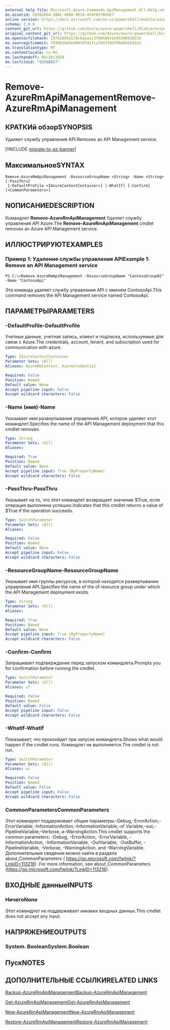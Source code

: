 ```yaml
---
external help file: Microsoft.Azure.Commands.ApiManagement.dll-Help.xml
ms.assetid: CD582654-1B0C-4960-9E18-454F857B56E7
online version: https://docs.microsoft.com/en-us/powershell/module/azurerm.apimanagement/remove-azurermapimanagement
schema: 2.0.0
content_git_url: https://github.com/Azure/azure-powershell/blob/preview/src/ResourceManager/ApiManagement/Commands.ApiManagement/help/Remove-AzureRmApiManagement.md
original_content_git_url: https://github.com/Azure/azure-powershell/blob/preview/src/ResourceManager/ApiManagement/Commands.ApiManagement/help/Remove-AzureRmApiManagement.md
ms.openlocfilehash: 197b1605d178c0aaa1c3f96580cb295306910232
ms.sourcegitcommit: f599b50d5e980197d1fca769378df90a842b42a1
ms.translationtype: MT
ms.contentlocale: ru-RU
ms.lasthandoff: 08/20/2020
ms.locfileid: "93568657"
---
```

# <span data-ttu-id="90cc7-101">Remove-AzureRmApiManagement</span><span class="sxs-lookup"><span data-stu-id="90cc7-101">Remove-AzureRmApiManagement</span></span>

## <span data-ttu-id="90cc7-102">КРАТКИй обзор</span><span class="sxs-lookup"><span data-stu-id="90cc7-102">SYNOPSIS</span></span>
<span data-ttu-id="90cc7-103">Удаляет службу управления API.</span><span class="sxs-lookup"><span data-stu-id="90cc7-103">Removes an API Management service.</span></span>

[!INCLUDE [migrate-to-az-banner](../../includes/migrate-to-az-banner.md)]

## <span data-ttu-id="90cc7-104">Максимальное</span><span class="sxs-lookup"><span data-stu-id="90cc7-104">SYNTAX</span></span>

```
Remove-AzureRmApiManagement -ResourceGroupName <String> -Name <String> [-PassThru]
 [-DefaultProfile <IAzureContextContainer>] [-WhatIf] [-Confirm] [<CommonParameters>]
```

## <span data-ttu-id="90cc7-105">NОПИСАНИЕ</span><span class="sxs-lookup"><span data-stu-id="90cc7-105">DESCRIPTION</span></span>
<span data-ttu-id="90cc7-106">Командлет **Remove-AzureRmApiManagement** Удаляет службу управления API Azure.</span><span class="sxs-lookup"><span data-stu-id="90cc7-106">The **Remove-AzureRmApiManagement** cmdlet removes an Azure API Management service.</span></span>

## <span data-ttu-id="90cc7-107">ИЛЛЮСТРИРУЮТ</span><span class="sxs-lookup"><span data-stu-id="90cc7-107">EXAMPLES</span></span>

### <span data-ttu-id="90cc7-108">Пример 1: Удаление службы управления API</span><span class="sxs-lookup"><span data-stu-id="90cc7-108">Example 1: Remove an API Management service</span></span>
```
PS C:\>Remove-AzureRmApiManagement -ResourceGroupName "ContosoGroup02" -Name "ContosoApi"
```

<span data-ttu-id="90cc7-109">Эта команда удаляет службу управления API с именем ContosoApi.</span><span class="sxs-lookup"><span data-stu-id="90cc7-109">This command removes the API Management service named ContosoApi.</span></span>

## <span data-ttu-id="90cc7-110">ПАРАМЕТРЫ</span><span class="sxs-lookup"><span data-stu-id="90cc7-110">PARAMETERS</span></span>

### <span data-ttu-id="90cc7-111">-DefaultProfile</span><span class="sxs-lookup"><span data-stu-id="90cc7-111">-DefaultProfile</span></span>
<span data-ttu-id="90cc7-112">Учетные данные, учетная запись, клиент и подписка, используемые для связи с Azure.</span><span class="sxs-lookup"><span data-stu-id="90cc7-112">The credentials, account, tenant, and subscription used for communication with azure.</span></span>
 
```yaml
Type: IAzureContextContainer
Parameter Sets: (All)
Aliases: AzureRmContext, AzureCredential

Required: False
Position: Named
Default value: None
Accept pipeline input: False
Accept wildcard characters: False
```

### <span data-ttu-id="90cc7-113">-Name (имя)</span><span class="sxs-lookup"><span data-stu-id="90cc7-113">-Name</span></span>
<span data-ttu-id="90cc7-114">Указывает имя развертывания управления API, которое удаляет этот командлет.</span><span class="sxs-lookup"><span data-stu-id="90cc7-114">Specifies the name of the API Management deployment that this cmdlet removes.</span></span>

```yaml
Type: String
Parameter Sets: (All)
Aliases: 

Required: True
Position: Named
Default value: None
Accept pipeline input: True (ByPropertyName)
Accept wildcard characters: False
```

### <span data-ttu-id="90cc7-115">-PassThru</span><span class="sxs-lookup"><span data-stu-id="90cc7-115">-PassThru</span></span>
<span data-ttu-id="90cc7-116">Указывает на то, что этот командлет возвращает значение $True, если операция выполнена успешно.</span><span class="sxs-lookup"><span data-stu-id="90cc7-116">Indicates that this cmdlet returns a value of $True if the operation succeeds.</span></span>

```yaml
Type: SwitchParameter
Parameter Sets: (All)
Aliases: 

Required: False
Position: Named
Default value: None
Accept pipeline input: False
Accept wildcard characters: False
```

### <span data-ttu-id="90cc7-117">-ResourceGroupName</span><span class="sxs-lookup"><span data-stu-id="90cc7-117">-ResourceGroupName</span></span>
<span data-ttu-id="90cc7-118">Указывает имя группы ресурсов, в которой находится развертывание управления API.</span><span class="sxs-lookup"><span data-stu-id="90cc7-118">Specifies the name of the of resource group under which the API Management deployment exists.</span></span>

```yaml
Type: String
Parameter Sets: (All)
Aliases: 

Required: True
Position: Named
Default value: None
Accept pipeline input: True (ByPropertyName)
Accept wildcard characters: False
```

### <span data-ttu-id="90cc7-119">-Confirm</span><span class="sxs-lookup"><span data-stu-id="90cc7-119">-Confirm</span></span>
<span data-ttu-id="90cc7-120">Запрашивает подтверждение перед запуском командлета.</span><span class="sxs-lookup"><span data-stu-id="90cc7-120">Prompts you for confirmation before running the cmdlet.</span></span>

```yaml
Type: SwitchParameter
Parameter Sets: (All)
Aliases: cf

Required: False
Position: Named
Default value: False
Accept pipeline input: False
Accept wildcard characters: False
```

### <span data-ttu-id="90cc7-121">-WhatIf</span><span class="sxs-lookup"><span data-stu-id="90cc7-121">-WhatIf</span></span>
<span data-ttu-id="90cc7-122">Показывает, что произойдет при запуске командлета.</span><span class="sxs-lookup"><span data-stu-id="90cc7-122">Shows what would happen if the cmdlet runs.</span></span>
<span data-ttu-id="90cc7-123">Командлет не выполняется.</span><span class="sxs-lookup"><span data-stu-id="90cc7-123">The cmdlet is not run.</span></span>

```yaml
Type: SwitchParameter
Parameter Sets: (All)
Aliases: wi

Required: False
Position: Named
Default value: False
Accept pipeline input: False
Accept wildcard characters: False
```

### <span data-ttu-id="90cc7-124">CommonParameters</span><span class="sxs-lookup"><span data-stu-id="90cc7-124">CommonParameters</span></span>
<span data-ttu-id="90cc7-125">Этот командлет поддерживает общие параметры:-Debug,-ErrorAction,-ErrorVariable,-InformationAction,-InformationVariable,-of Variable,-out,-PipelineVariable,-Verbose, и-WarningAction.</span><span class="sxs-lookup"><span data-stu-id="90cc7-125">This cmdlet supports the common parameters: -Debug, -ErrorAction, -ErrorVariable, -InformationAction, -InformationVariable, -OutVariable, -OutBuffer, -PipelineVariable, -Verbose, -WarningAction, and -WarningVariable.</span></span> <span data-ttu-id="90cc7-126">Дополнительные сведения можно найти в разделе about_CommonParameters ( https://go.microsoft.com/fwlink/?LinkID=113216) .</span><span class="sxs-lookup"><span data-stu-id="90cc7-126">For more information, see about_CommonParameters (https://go.microsoft.com/fwlink/?LinkID=113216).</span></span>

## <span data-ttu-id="90cc7-127">ВХОДНЫЕ данные</span><span class="sxs-lookup"><span data-stu-id="90cc7-127">INPUTS</span></span>

### <span data-ttu-id="90cc7-128">Ничего</span><span class="sxs-lookup"><span data-stu-id="90cc7-128">None</span></span>
<span data-ttu-id="90cc7-129">Этот командлет не поддерживает никаких входных данных.</span><span class="sxs-lookup"><span data-stu-id="90cc7-129">This cmdlet does not accept any input.</span></span>

## <span data-ttu-id="90cc7-130">НАПРЯЖЕНИЕ</span><span class="sxs-lookup"><span data-stu-id="90cc7-130">OUTPUTS</span></span>

### <span data-ttu-id="90cc7-131">System. Boolean</span><span class="sxs-lookup"><span data-stu-id="90cc7-131">System.Boolean</span></span>

## <span data-ttu-id="90cc7-132">Пуск</span><span class="sxs-lookup"><span data-stu-id="90cc7-132">NOTES</span></span>

## <span data-ttu-id="90cc7-133">ДОПОЛНИТЕЛЬНЫЕ ССЫЛКИ</span><span class="sxs-lookup"><span data-stu-id="90cc7-133">RELATED LINKS</span></span>

[<span data-ttu-id="90cc7-134">Backup-AzureRmApiManagement</span><span class="sxs-lookup"><span data-stu-id="90cc7-134">Backup-AzureRmApiManagement</span></span>](./Backup-AzureRmApiManagement.md)

[<span data-ttu-id="90cc7-135">Get-AzureRmApiManagement</span><span class="sxs-lookup"><span data-stu-id="90cc7-135">Get-AzureRmApiManagement</span></span>](./Get-AzureRmApiManagement.md)

[<span data-ttu-id="90cc7-136">New-AzureRmApiManagement</span><span class="sxs-lookup"><span data-stu-id="90cc7-136">New-AzureRmApiManagement</span></span>](./New-AzureRmApiManagement.md)

[<span data-ttu-id="90cc7-137">Restore-AzureRmApiManagement</span><span class="sxs-lookup"><span data-stu-id="90cc7-137">Restore-AzureRmApiManagement</span></span>](./Restore-AzureRmApiManagement.md)


